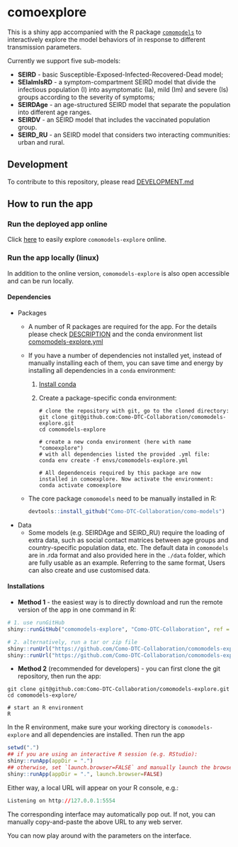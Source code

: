 # comoexplore
This is a shiny app accompanied with the R package [`comomodels`](https://github.com/Como-DTC-Collaboration/como-models/) to interactively explore the model behaviors of in response to different transmission parameters.

Currently we support five sub-models: 

* **SEIRD** - basic Susceptible-Exposed-Infected-Recovered-Dead model;
* **SEIaImIsRD** - a symptom-compartment SEIRD model that divide the infectious population (I) into asymptomatic (Ia), mild (Im) and severe (Is) groups according to the severity of symptoms;
* **SEIRDAge** - an age-structured SEIRD model that separate the population into different age ranges.
* **SEIRDV** - an SEIRD model that includes the vaccinated population group.
* **SEIRD_RU** - an SEIRD model that considers two interacting communities: urban and rural.

## Development
To contribute to this repository, please read [DEVELOPMENT.md](https://github.com/Como-DTC-Collaboration/comomodels-explore/blob/main/DEVELOPMENT.md)


## How to run the app
### Run the deployed app online
Click [here](https://comodtc.shinyapps.io/comomodels-explore/) to easily explore `comomodels-explore` online.


### Run the app locally (linux)
In addition to the online version, `comomodels-explore` is also open accessible and can be run locally.
#### Dependencies
* Packages
    *   A number of R packages are required for the app. For the details please check [DESCRIPTION](https://github.com/Como-DTC-Collaboration/comomodels-explore/blob/main/DESCRIPTION) and the conda environment list [comomodels-explore.yml](https://github.com/Como-DTC-Collaboration/comomodels-explore/blob/main/envs/comomodels-explore.yml)
    *   If you have a number of dependencies not installed yet, instead of manually installing each of them, you can save time and energy by installing all dependencies in a `conda` environment:

        1. [Install conda](https://docs.conda.io/projects/conda/en/latest/user-guide/install/index.html)

        2. Create a package-specific conda environment:
            ```
            # clone the repository with git, go to the cloned directory:
            git clone git@github.com:Como-DTC-Collaboration/comomodels-explore.git
            cd comomodels-explore

            # create a new conda environment (here with name "comoexplore")
            # with all dependencies listed the provided .yml file:
            conda env create -f envs/comomodels-explore.yml

            # All dependenceis required by this package are now installed in comoexplore. Now activate the environment:
            conda activate comoexplore
            ```
    *   The core package `comomodels` need to be manually installed in R:
        ``` r
        devtools::install_github("Como-DTC-Collaboration/como-models")
        ```
* Data
    * Some models (e.g. SEIRDAge and SEIRD_RU) require the loading of extra data, such as social contact matrices between age groups and country-specific population data, etc. The default data in `comomodels` are in .rda format and also provided here in the `./data` folder, which are fully usable as an example. Referring to the same format, Users can also create and use customised data.

#### Installations
* **Method 1** - the easiest way is to directly download and run the remote version of the app in one command in R:

``` r
# 1. use runGitHub
shiny::runGitHub("comomodels-explore", "Como-DTC-Collaboration", ref = "main")

# 2. alternatively, run a tar or zip file
shiny::runUrl("https://github.com/Como-DTC-Collaboration/comomodels-explore/archive/main.tar.gz")
shiny::runUrl("https://github.com/Como-DTC-Collaboration/comomodels-explore/archive/main.zip")
```

* **Method 2** (recommended for developers) - you can first clone the git repository, then run the app:

```
git clone git@github.com:Como-DTC-Collaboration/comomodels-explore.git
cd comomodels-explore/

# start an R environment
R
```
In the R environment, make sure your working directory is `comomodels-explore` and all dependencies are installed. Then run the app

``` r
setwd(".")
## if you are using an interactive R session (e.g. RStudio):
shiny::runApp(appDir = ".")
## otherwise, set `launch.browser=FALSE` and manually launch the browser in the next step:
shiny::runApp(appDir = ".", launch.browser=FALSE)
```
Either way, a local URL will appear on your R console, e.g.:
``` r
Listening on http://127.0.0.1:5554
```

The corresponding interface may automatically pop out. If not, you can manually copy-and-paste the above URL to any web server. 

You can now play around with the parameters on the interface.
